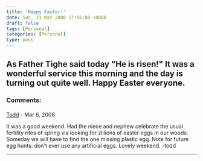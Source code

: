 ```yaml
---
title: 'Happy Easter!'
date: Sun, 23 Mar 2008 17:56:08 +0000
draft: false
tags: [Personal]
categories: [Personal]
type: post
---
```


As Father Tighe said today "He is risen!" It was a wonderful service this morning and the day is turning out quite well. Happy Easter everyone.
---
### Comments:
#### 
[Todd](http://www.dma.org/cgi-bin/cgiwrap/tw/toddblog "taw@pobox.com") - <time datetime="2008-03-29 16:21:46">Mar 6, 2008</time>

It was a good weekend. Had the niece and nephew celebrate the usual fertility rites of spring via looking for zillions of easter eggs in our woods. Someday we will have to find the one missing plastic egg. Note for future egg hunts: don't ever use any artificial eggs. Lovely weekend. -todd
<hr />
